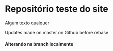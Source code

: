 # Repositório teste do site

Algum texto qualquer

Updates made on master on Github before rebase


#### Alterando na branch localmente

